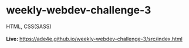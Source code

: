 # weekly-webdev-challenge-3
HTML, CSS(SASS)<br><br>
<b>Live: </b>https://ade4e.github.io/weekly-webdev-challenge-3/src/index.html
